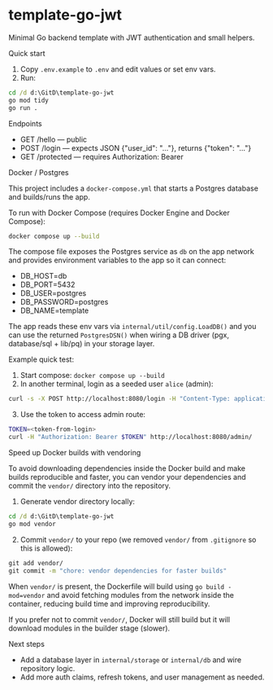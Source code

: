 # template-go-jwt

Minimal Go backend template with JWT authentication and small helpers.

Quick start

1. Copy `.env.example` to `.env` and edit values or set env vars.
2. Run:

```cmd
cd /d d:\GitD\template-go-jwt
go mod tidy
go run .
```

Endpoints

- GET /hello — public
- POST /login — expects JSON {"user_id": "..."}, returns {"token": "..."}
- GET /protected — requires Authorization: Bearer <token>

Docker / Postgres

This project includes a `docker-compose.yml` that starts a Postgres database and builds/runs the app.

To run with Docker Compose (requires Docker Engine and Docker Compose):

```bash
docker compose up --build
```

The compose file exposes the Postgres service as `db` on the app network and provides environment variables to the app so it can connect:

- DB_HOST=db
- DB_PORT=5432
- DB_USER=postgres
- DB_PASSWORD=postgres
- DB_NAME=template

The app reads these env vars via `internal/util/config.LoadDB()` and you can use the returned `PostgresDSN()` when wiring a DB driver (pgx, database/sql + lib/pq) in your storage layer.

Example quick test:

1. Start compose: `docker compose up --build`
2. In another terminal, login as a seeded user `alice` (admin):

```bash
curl -s -X POST http://localhost:8080/login -H "Content-Type: application/json" -d '{"user_id":"alice"}' | jq
```

3. Use the token to access admin route:

```bash
TOKEN=<token-from-login>
curl -H "Authorization: Bearer $TOKEN" http://localhost:8080/admin/
```

Speed up Docker builds with vendoring

To avoid downloading dependencies inside the Docker build and make builds reproducible and faster, you can vendor your dependencies and commit the `vendor/` directory into the repository.

1. Generate vendor directory locally:

```cmd
cd /d d:\GitD\template-go-jwt
go mod vendor
```

2. Commit `vendor/` to your repo (we removed `vendor/` from `.gitignore` so this is allowed):

```cmd
git add vendor/
git commit -m "chore: vendor dependencies for faster builds"
```

When `vendor/` is present, the Dockerfile will build using `go build -mod=vendor` and avoid fetching modules from the network inside the container, reducing build time and improving reproducibility.

If you prefer not to commit `vendor/`, Docker will still build but it will download modules in the builder stage (slower).

Next steps

- Add a database layer in `internal/storage` or `internal/db` and wire repository logic.
- Add more auth claims, refresh tokens, and user management as needed.
